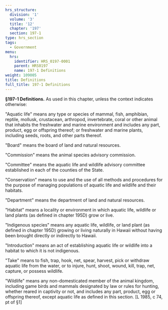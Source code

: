 ```yaml
---
hrs_structure:
  division: '1'
  volume: '3'
  title: '12'
  chapter: '197'
  section: 197-1
type: hrs_section
tags:
  - Government
menu:
  hrs:
    identifier: HRS_0197-0001
    parent: HRS0197
    name: 197-1 Definitions
weight: 109005
title: Definitions
full_title: 197-1 Definitions
---
```

**§197-1 Definitions.** As used in this chapter, unless the context indicates otherwise:

"Aquatic life" means any type or species of mammal, fish, amphibian, reptile, mollusk, crustacean, arthropod, invertebrate, coral or other animal that inhabits the freshwater and marine environment and includes any part, product, egg or offspring thereof; or freshwater and marine plants, including seeds, roots, and other parts thereof.

"Board" means the board of land and natural resources.

"Commission" means the animal species advisory commission.

"Committee" means the aquatic life and wildlife advisory committee established in each of the counties of the State.

"Conservation" means to use and the use of all methods and procedures for the purpose of managing populations of aquatic life and wildlife and their habitats.

"Department" means the department of land and natural resources.

"Habitat" means a locality or environment in which aquatic life, wildlife or land plants (as defined in chapter 195D) grow or live.

"Indigenous species" means any aquatic life, wildlife, or land plant (as defined in chapter 195D) growing or living naturally in Hawaii without having been brought directly or indirectly to Hawaii.

"Introduction" means an act of establishing aquatic life or wildlife into a habitat to which it is not indigenous.

"Take" means to fish, trap, hook, net, spear, harvest, pick or withdraw aquatic life from the water, or to injure, hunt, shoot, wound, kill, trap, net, capture, or possess wildlife.

"Wildlife" means any non-domesticated member of the animal kingdom, including game birds and mammals designated by law or rules for hunting, whether reared in captivity or not, and includes any part, product, egg or offspring thereof, except aquatic life as defined in this section. [L 1985, c 74, pt of §1]